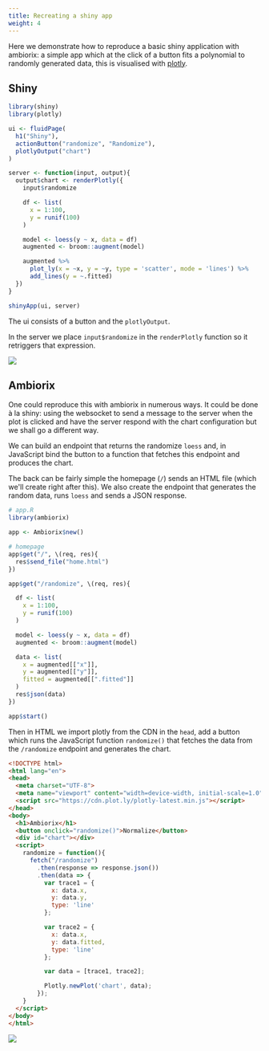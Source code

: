 ```yaml
---
title: Recreating a shiny app
weight: 4
---
```


Here we demonstrate how to reproduce a basic shiny application with ambiorix: a simple app which at the click of a button fits a polynomial to randomly generated data, this is visualised with [plotly](https://plotly-r.com/).

## Shiny

```r
library(shiny)
library(plotly)

ui <- fluidPage(
  h1("Shiny"),
  actionButton("randomize", "Randomize"),
  plotlyOutput("chart")
)

server <- function(input, output){
  output$chart <- renderPlotly({
    input$randomize

    df <- list(
      x = 1:100,
      y = runif(100)
    )

    model <- loess(y ~ x, data = df)
    augmented <- broom::augment(model)

    augmented %>% 
      plot_ly(x = ~x, y = ~y, type = 'scatter', mode = 'lines') %>% 
      add_lines(y = ~.fitted)
  })
}

shinyApp(ui, server)
```

The ui consists of a button and the `plotlyOutput`.

In the server we place `input$randomize` in the `renderPlotly` function so it retriggers that expression.

![](example-recreating-shiny-app-1.gif)

## Ambiorix

One could reproduce this with ambiorix in numerous ways. It could be done à la shiny: using the websocket to send a message to the server when the plot is clicked and have the server respond with the chart configuration but we shall go a different way.

We can build an endpoint that returns the randomize `loess` and, in JavaScript bind the button to a function that fetches this endpoint and produces the chart.

The back can be fairly simple the homepage (`/`) sends an HTML file (which we'll create right after this). We also create the endpoint that generates the random data, runs `loess` and sends a JSON response.

```r
# app.R
library(ambiorix)

app <- Ambiorix$new()

# homepage
app$get("/", \(req, res){
  res$send_file("home.html")
})

app$get("/randomize", \(req, res){

  df <- list(
    x = 1:100,
    y = runif(100)
  )

  model <- loess(y ~ x, data = df)
  augmented <- broom::augment(model)

  data <- list(
    x = augmented[["x"]],
    y = augmented[["y"]],
    fitted = augmented[[".fitted"]]
  )
  res$json(data)
})

app$start()
```

Then in HTML we import plotly from the CDN in the `head`, add a button which runs the JavaScript function `randomize()` that fetches the data from the `/randomize` endpoint and generates the chart.

```html
<!DOCTYPE html>
<html lang="en">
<head>
  <meta charset="UTF-8">
  <meta name="viewport" content="width=device-width, initial-scale=1.0">
  <script src="https://cdn.plot.ly/plotly-latest.min.js"></script>  
</head>
<body>
  <h1>Ambiorix</h1>
  <button onclick="randomize()">Normalize</button>
  <div id="chart"></div>
  <script>
    randomize = function(){
      fetch("/randomize")
        .then(response => response.json())
        .then(data => {
          var trace1 = {
            x: data.x,
            y: data.y,
            type: 'line'
          };

          var trace2 = {
            x: data.x,
            y: data.fitted,
            type: 'line'
          };

          var data = [trace1, trace2];

          Plotly.newPlot('chart', data);
        });
    }
  </script>
</body>
</html>
```

![](example-recreating-shiny-app-2.gif)
